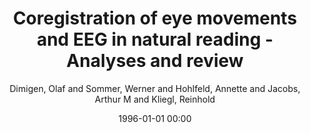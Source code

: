 ---
layout: post
title: Coregistration of eye movements and EEG in natural reading - Analyses and review

date: 1996-01-01 00:00
author: Dimigen, Olaf and Sommer, Werner and Hohlfeld, Annette and Jacobs, Arthur M and Kliegl, Reinhold
tags: ["artifact correction","eeg","eye tracking","fixation-related potentials","natural viewing"]
journal: Journal of Experimental Psychology General

link: https://doi.org/10.1037/a0023885

year: 2011
---